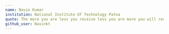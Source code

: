 ```yaml
---
name: Navin Kumar
institution: National Institute Of Technology Patna
quote: The more you are less you receive less you are more you will receive 
github_user: Navinkt
---
```

